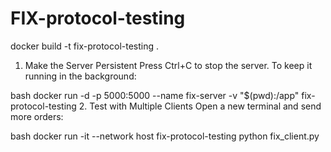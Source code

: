 # FIX-protocol-testing

docker build -t fix-protocol-testing .

1. Make the Server Persistent
   Press Ctrl+C to stop the server. To keep it running in the background:

bash
docker run -d -p 5000:5000 --name fix-server -v "$(pwd):/app" fix-protocol-testing 2. Test with Multiple Clients
Open a new terminal and send more orders:

bash
docker run -it --network host fix-protocol-testing python fix_client.py
